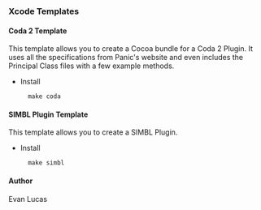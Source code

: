 ### Xcode Templates

#### Coda 2 Template
This template allows you to create a Cocoa bundle for a Coda 2 Plugin.
It uses all the specifications from Panic's website and even includes the Principal Class files with a few example methods.

- Install

		make coda

#### SIMBL Plugin Template
This template allows you to create a SIMBL Plugin.

- Install

		make simbl

#### Author

Evan Lucas

